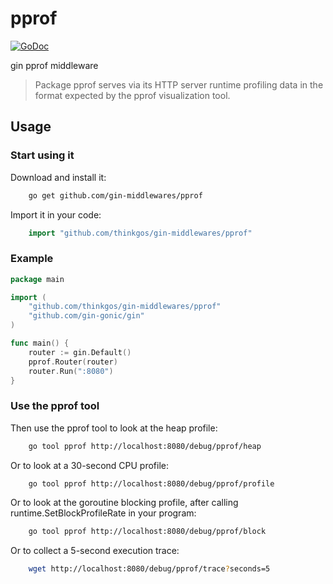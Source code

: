 # pprof

[![GoDoc](https://godoc.org/github.com/thinkgos/gin-middlewares/pprof?status.svg)](https://godoc.org/github.com/thinkgos/gin-middlewares/pprof)

gin pprof middleware

> Package pprof serves via its HTTP server runtime profiling data in the format expected by the pprof visualization tool.

## Usage

### Start using it

Download and install it:

```bash
    go get github.com/gin-middlewares/pprof
```

Import it in your code:

```go
    import "github.com/thinkgos/gin-middlewares/pprof"
```

### Example

```go
package main

import (
    "github.com/thinkgos/gin-middlewares/pprof"
    "github.com/gin-gonic/gin"
)

func main() {
    router := gin.Default()
    pprof.Router(router)
    router.Run(":8080")
}
```

### Use the pprof tool

Then use the pprof tool to look at the heap profile:

```bash
    go tool pprof http://localhost:8080/debug/pprof/heap
```

Or to look at a 30-second CPU profile:

```bash
    go tool pprof http://localhost:8080/debug/pprof/profile
```

Or to look at the goroutine blocking profile, after calling runtime.SetBlockProfileRate in your program:

```bash
    go tool pprof http://localhost:8080/debug/pprof/block
```

Or to collect a 5-second execution trace:

```bash
    wget http://localhost:8080/debug/pprof/trace?seconds=5
```
